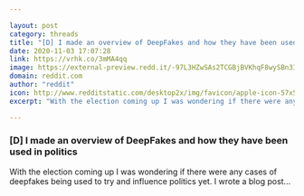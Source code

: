 ```yaml
---

layout: post
category: threads
title: "[D] I made an overview of DeepFakes and how they have been used in politics"
date: 2020-11-03 17:07:28
link: https://vrhk.co/3mMA4qq
image: https://external-preview.redd.it/-97L3HZwSAs2TCGBjBVKhqF8wySBn3IIzouJZqcy3Jo.jpg?width=962&height=503.664921466&auto=webp&crop=962:503.664921466,smart&s=13d6b897821b5b6b1cf88714056aa15dfc0656a5
domain: reddit.com
author: "reddit"
icon: http://www.redditstatic.com/desktop2x/img/favicon/apple-icon-57x57.png
excerpt: "With the election coming up I was wondering if there were any cases of deepfakes being used to try and influence politics yet. I wrote a blog post..."

---
```


### [D] I made an overview of DeepFakes and how they have been used in politics

With the election coming up I was wondering if there were any cases of deepfakes being used to try and influence politics yet. I wrote a blog post...